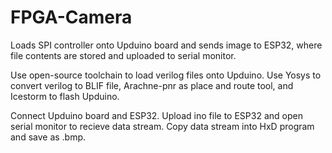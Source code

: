 # FPGA-Camera
Loads SPI controller onto Upduino board and sends image to ESP32, where file contents are stored and uploaded to serial monitor.

Use open-source toolchain to load verilog files onto Upduino. Use Yosys to convert verilog to BLIF file, Arachne-pnr as place and route tool, and Icestorm 
to flash Upduino. 

Connect Upduino board and ESP32. Upload ino file to ESP32 and open serial monitor to recieve data stream. Copy data stream into HxD program and save as .bmp.